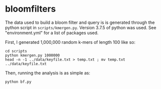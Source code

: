 # bloomfilters

The data used to build a bloom filter and query is is generated through the python script in `scripts/kmergen.py`. Version 3.7.5 of python was used. See "environment.yml" for a list of packages used. 

First, I generated 1,000,000 random k-mers of length 100 like so:

```
cd scripts
python kmergen.py 1000000
head -n -1 ../data/keyfile.txt > temp.txt ; mv temp.txt ../data/keyfile.txt
```

Then, running the analysis is as simple as:

```
python bf.py
```